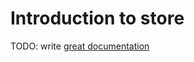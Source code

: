 # Introduction to store

TODO: write [great documentation](http://jacobian.org/writing/great-documentation/what-to-write/)
